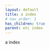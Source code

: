 ```yaml
---
layout: default
title: a index
# nav_order: 1
has_children: true
parent: etc index
---
```


a index
